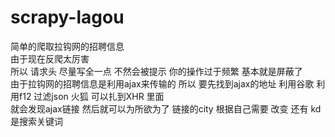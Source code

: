 # scrapy-lagou
简单的爬取拉钩网的招聘信息   
由于现在反爬太厉害  
所以 请求头 尽量写全一点  不然会被提示 你的操作过于频繁 基本就是屏蔽了    
由于拉钩网的招聘信息是利用ajax来传输的  所以  要先找到ajax的地址   利用谷歌  利用f12  过滤json  火狐 可以扎到XHR 里面  
就会发现ajax链接 然后就可以为所欲为了  链接的city 根据自己需要 改变 还有 kd 是搜索关键词  
